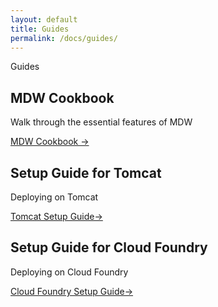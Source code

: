 ```yaml
---
layout: default
title: Guides
permalink: /docs/guides/
---
```


<section class="intro">
  <div class="grid">
    <div class="unit whole center-on-mobiles">
      <p class="first">Guides</p>
    </div>
  </div>
</section>
<section class="features">
  <div class="grid">
    <div class="unit one-third">
      <h2>MDW Cookbook</h2>
      <p>
        Walk through the essential features of MDW 
      </p>
      <a href="mdw-cookbook/">MDW Cookbook &rarr;</a>
    </div>
    <div class="unit one-third">
      <h2>Setup Guide for Tomcat</h2>
      <p>
        Deploying on Tomcat
       </p>
      <a href="SetupGuideForTomcat/">Tomcat Setup Guide&rarr;</a>
    </div>
    <div class="unit one-third">
      <h2>Setup Guide for Cloud Foundry</h2>
      <p>Deploying on Cloud Foundry</p>
      <a href="SetupGuideForCloudFoundry/">Cloud Foundry Setup Guide&rarr;</a>
    </div>
    <div class="clear"></div>
  </div>
</section>


